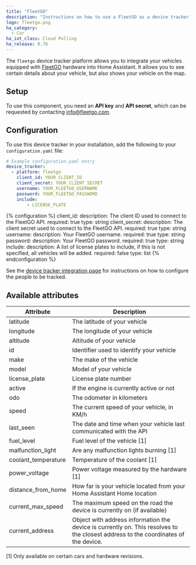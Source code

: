 ```yaml
---
title: "FleetGO"
description: "Instructions on how to use a FleetGO as a device tracker."
logo: fleetgo.png
ha_category:
  - Car
ha_iot_class: Cloud Polling
ha_release: 0.76
---
```


The `fleetgo` device tracker platform allows you to integrate your vehicles equipped with [FleetGO](https://fleetgo.com) hardware into Home Assistant. It allows you to see certain details about your vehicle, but also shows your vehicle on the map.

## Setup

To use this component, you need an **API key** and **API secret**, which can be requested by contacting [info@fleetgo.com](mailto:info@fleetgo.com?subject=API%20Key).

## Configuration

To use this device tracker in your installation, add the following to your `configuration.yaml` file:

```yaml
# Example configuration.yaml entry
device_tracker:
  - platform: fleetgo
    client_id: YOUR_CLIENT_ID
    client_secret: YOUR_CLIENT_SECRET
    username: YOUR_FLEETGO_USERNAME
    password: YOUR_FLEETGO_PASSWORD
    include:
        - LICENSE_PLATE
```

{% configuration %}
client_id:
  description: The client ID used to connect to the FleetGO API.
  required: true
  type: string
client_secret:
  description: The client secret used to connect to the FleetGO API.
  required: true
  type: string
username:
  description: Your FleetGO username.
  required: true
  type: string
password:
  description: Your FleetGO password.
  required: true
  type: string
include:
  description: A list of license plates to include, if this is not specified, all vehicles will be added.
  required: false
  type: list
{% endconfiguration %}

See the [device tracker integration page](/integrations/device_tracker/) for instructions on how to configure the people to be tracked.

## Available attributes

| Attribute           | Description                                                                                                                        |
| ------------------- | ---------------------------------------------------------------------------------------------------------------------------------- |
| latitude            | The latitude of your vehicle                                                                                                       |
| longitude           | The longitude of your vehicle                                                                                                      |
| altitude            | Altitude of your vehicle                                                                                                           |
| id                  | Identifier used to identify your vehicle                                                                                           |
| make                | The make of the vehicle                                                                                                            |
| model               | Model of your vehicle                                                                                                              |
| license_plate       | License plate number                                                                                                               |
| active              | If the engine is currently active or not                                                                                           |
| odo                 | The odometer in kilometers                                                                                                         |
| speed               | The current speed of your vehicle, in KM/h                                                                                         |
| last_seen           | The date and time when your vehicle last communicated with the API                                                                 |
| fuel_level          | Fuel level of the vehicle [1]                                                                                                      |
| malfunction_light   | Are any malfunction lights burning [1]                                                                                             |
| coolant_temperature | Temperature of the coolant [1]                                                                                                     |
| power_voltage       | Power voltage measured by the hardware [1]                                                                                         |
| distance_from_home  | How far is your vehicle located from your Home Assistant Home location                                                             |
| current_max_speed   | The maximum speed on the road the device is currently on (if available)                                                            |
| current_address     | Object with address information the device is currently on. This resolves to the closest address to the coordinates of the device. |


[1] Only available on certain cars and hardware revisions.
